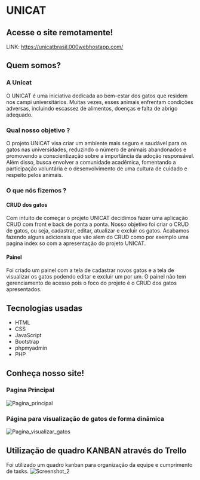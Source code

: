 # UNICAT

## Acesse o site remotamente!
LINK: https://unicatbrasil.000webhostapp.com/
## Quem somos?
### A Unicat
O UNICAT é uma iniciativa dedicada ao bem-estar dos gatos que residem nos campi universitários. Muitas vezes, esses animais enfrentam condições adversas, incluindo escassez de alimentos, doenças e falta de abrigo adequado.

### Qual nosso objetivo ?
O projeto UNICAT visa criar um ambiente mais seguro e saudável para os gatos nas universidades, reduzindo o número de animais abandonados e promovendo a conscientização sobre a importância da adoção responsável. Além disso, busca envolver a comunidade acadêmica, fomentando a participação voluntária e o desenvolvimento de uma cultura de cuidado e respeito pelos animais.

### O que nós fizemos ?
#### CRUD dos gatos
Com intuito de começar o projeto UNICAT decidimos fazer uma aplicação CRUD com front e back de ponta a ponta. Nosso objetivo foi criar o CRUD de gatos, ou seja, cadastrar, editar, atualizar e excluir os gatos. Acabamos fazendo alguns adicionais que vão alem do CRUD como por exemplo uma pagina index so com a apresentação do projeto UNICAT.
#### Painel
Foi criado um painel com a tela de cadastrar novos gatos e a tela de visualizar os gatos podendo editar e excluir um por um. O painel não tem gerenciamento de acesso pois o foco do projeto é o CRUD dos gatos apresentados.

## Tecnologias usadas
 - HTML
 - CSS
 - JavaScript
 - Bootstrap
 - phpmyadmin
 - PHP

## Conheça nosso site!
### Pagina Principal
![Pagina_principal](https://github.com/keziaanjos/unicat/assets/143471255/ec5e1482-76c1-4ed8-8a07-ce512ea54d63)
### Página para visualização de gatos de forma dinâmica
![Pagina_visualizar_gatos](https://github.com/keziaanjos/unicat/assets/139996272/5b5f3cab-a26b-4cb9-92c8-45ec28c348f0)

## Utilização de quadro KANBAN através do Trello
Foi utilizado um quadro kanban para organização da equipe e cumprimento de tasks.
![Screenshot_2](https://github.com/keziaanjos/unicat/assets/139996272/fc9bf11e-a70c-4a73-adc0-8c7e9cc2c9c7)
